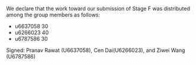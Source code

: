 We declare that the work toward our submission of Stage F was distributed among the group members as follows:

* u6637058 30
* u6266023 40
* u6787586 30

Signed: Pranav Rawat (U6637058), Cen Dai(U6266023), and Ziwei Wang (U6787586)

